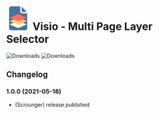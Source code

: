 <h1>
	<img src="src/addin/Resources/img_mpls_64.png" />
	Visio - Multi Page Layer Selector
</h1>

![Downloads](https://img.shields.io/github/downloads/Scrounger/visio-multi-page-layer-selector/total)
![Downloads](https://img.shields.io/github/downloads/Scrounger/visio-multi-page-layer-selector/latest/total)

## Changelog

<!--
    Placeholder for the next version (at the beginning of the line):
    ### __WORK IN PROGRESS__
-->

### 1.0.0 (2021-05-18)
* (Scrounger) release published
